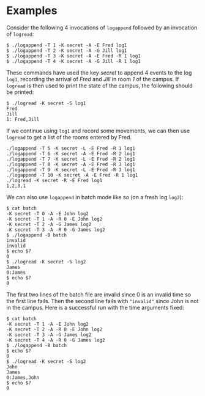 Examples
========
Consider the following 4 invocations of `logappend` followed by an invocation of `logread`:

    $ ./logappend -T 1 -K secret -A -E Fred log1
    $ ./logappend -T 2 -K secret -A -G Jill log1
    $ ./logappend -T 3 -K secret -A -E Fred -R 1 log1
    $ ./logappend -T 4 -K secret -A -G Jill -R 1 log1

These commands have used the key *secret* to append 4 events to the log `log1`, recording the arrival of *Fred* and *Jill* in room *1* of the campus. If `logread` is then used to print the state of the campus, the following should be printed: 

    $ ./logread -K secret -S log1
    Fred
    Jill
    1: Fred,Jill

If we continue using `log1` and record some movements, we can then use `logread` to get a list of the rooms entered by Fred.

    ./logappend -T 5 -K secret -L -E Fred -R 1 log1
    ./logappend -T 6 -K secret -A -E Fred -R 2 log1
    ./logappend -T 7 -K secret -L -E Fred -R 2 log1
    ./logappend -T 8 -K secret -A -E Fred -R 3 log1
    ./logappend -T 9 -K secret -L -E Fred -R 3 log1
    ./logappend -T 10 -K secret -A -E Fred -R 1 log1
    ./logread -K secret -R -E Fred log1
    1,2,3,1 

We can also use `logappend` in batch mode like so (on a fresh log `log2`):

    $ cat batch
    -K secret -T 0 -A -E John log2
    -K secret -T 1 -A -R 0 -E John log2
    -K secret -T 2 -A -G James log2
    -K secret -T 3 -A -R 0 -G James log2
    $ ./logappend -B batch
    invalid
    invalid
    $ echo $?
    0
    $ ./logread -K secret -S log2
    James
    0:James
    $ echo $?
    0

The first two lines of the batch file are invalid since 0 is an invalid time so the first line fails. 
Then the second line fails with `"invalid"` since John is not in the campus. 
Here is a successful run with the time arguments fixed: 

    $ cat batch
    -K secret -T 1 -A -E John log2
    -K secret -T 2 -A -R 0 -E John log2
    -K secret -T 3 -A -G James log2
    -K secret -T 4 -A -R 0 -G James log2
    $ ./logappend -B batch
    $ echo $?
    0
    $ ./logread -K secret -S log2
    John
    James
    0:James,John
    $ echo $?
    0
